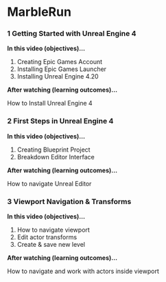 # MarbleRun


### 1 Getting Started with Unreal Engine 4 ###

**In this video (objectives)…**

1. Creating Epic Games Account
1. Installing Epic Games Launcher
1. Installing Unreal Engine 4.20

**After watching (learning outcomes)…**

How to Install Unreal Engine 4

### 2 First Steps in Unreal Engine 4 ###

**In this video (objectives)…**

1. Creating Blueprint Project
1. Breakdown Editor Interface

**After watching (learning outcomes)…**

How to navigate Unreal Editor

### 3 Viewport Navigation & Transforms ###

**In this video (objectives)…**

1. How to navigate viewport
1. Edit actor transforms
1. Create & save new level

**After watching (learning outcomes)…**

How to navigate and work with actors inside viewport
